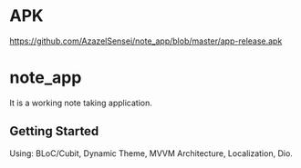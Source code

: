 # APK
https://github.com/AzazelSensei/note_app/blob/master/app-release.apk

# note_app

It is a working note taking application.

## Getting Started

Using: BLoC/Cubit, Dynamic Theme, MVVM Architecture, Localization, Dio.
